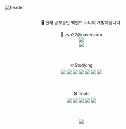 ![header](https://capsule-render.vercel.app/api?type=wave&color=F0F8FF&height=300&section=header&text=Yurim's%20Hub&fontSize=70)

<br>



<div align="center">
  🖥️ 현재 공부중인 백엔드 주니어 개발자입니다. <br><br>
  📩 zyu22@naver.com <br>
  <a href=""><img src="https://img.shields.io/badge/Portfolio-FFF8DC?style=flat-square&logo=Notion&logoColor=black"></a> <br>
  <a href="https://velog.io/@zyu22"><img src="https://img.shields.io/badge/Velog-3DDC84?style=flat-square&logo=Blogger&logoColor=white"/></a>
</div>

<br>
<br>
<br>
<div align="center">
  ✏️Studying <br>
  <img src="https://img.shields.io/badge/Java-F7DF1E?style=flat-square&logo=Java&logoColor=white"/> 
  <img src="https://img.shields.io/badge/C%23-512BD4?style=flat-square&logo=C#&logoColor=white"/> 
  <img src="https://img.shields.io/badge/Python-3776AB?style=flat-square&logo=Python&logoColor=white"/>

  <img src="https://img.shields.io/badge/JavaScript-F7DF1E?style=flat-square&logo=JavaScript&logoColor=white"/> 
  <img src="https://img.shields.io/badge/CSS3-1572B6?style=flat-square&logo=CSS3&logoColor=white"/> 
  <img src="https://img.shields.io/badge/HTML5-E34F26?style=flat-square&logo=HTML5&logoColor=white"/> 
  <img src="https://img.shields.io/badge/jQuery-0769AD?style=flat-square&logo=jQuery&logoColor=white"/> 
</div>
<br>
<br>
<br>


<div align="center">
  🛠️ Tools <br>
  <img src="https://img.shields.io/badge/Github-181717?style=flat-square&logo=Github&logoColor=white"/>
  <img src="https://img.shields.io/badge/Visual Studio-5C2D91?style=flat-square&logo=Visual Studio&logoColor=white"/>
  <img src="https://img.shields.io/badge/Visual Studio Code-007ACC?style=flat-square&logo=Visual Studio Code&logoColor=white"/>
  <img src="https://img.shields.io/badge/Eclipse-2C2255?style=flat-square&logo=Eclipse&logoColor=white"/>
  <img src="https://img.shields.io/badge/MySQL-4479A1?style=flat-square&logo=MySQL&logoColor=white"/>
</div>


<br>
<br>
<br>

<div align="center">
<a href="https://hits.seeyoufarm.com"><img src="https://hits.seeyoufarm.com/api/count/incr/badge.svg?url=https%3A%2F%2Fgithub.com%2Fzyu22&count_bg=%2391A8BC&title_bg=%23E4CDBF&icon=awesomelists.svg&icon_color=%2391A8BC&title=hits&edge_flat=false"/></a>
  
</div>
